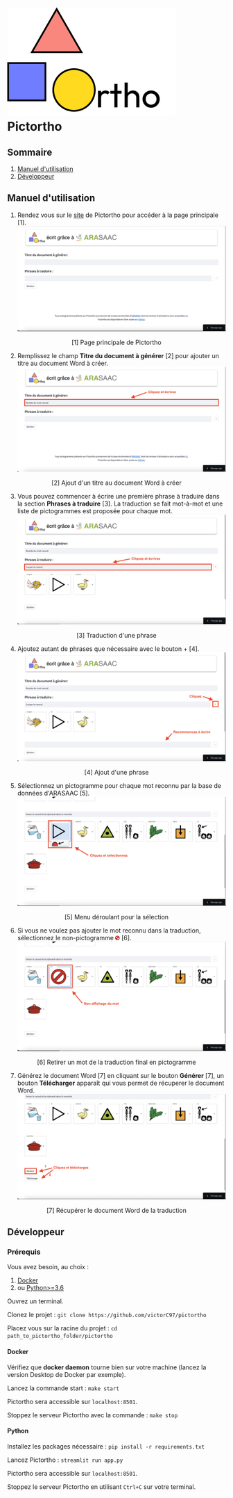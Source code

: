 # ![logo](./static/logo.svg) Pictortho

## Sommaire

1. [Manuel d'utilisation](#manuel-dutilisation)
2. [Développeur](#dveloppeur)

## Manuel d'utilisation

1. Rendez vous sur le [site](https://pictortho.streamlit.app) de Pictortho pour accéder à la page principale [1].
![homePage](./static/homePage.png)
<p align="center">[1] Page principale de Pictortho</p>

2. Remplissez le champ **Titre du document à générer** [2] pour ajouter un titre au document Word à créer.
![titleDoc](./static/titleDoc.png)
<p align="center">[2] Ajout d'un titre au document Word à créer</p>

3. Vous pouvez commencer à écrire une première phrase à traduire dans la section **Phrases à traduire** [3]. La traduction se fait mot-à-mot et une liste de pictogrammes est proposée pour chaque mot.
![sentence](./static/sentence.png)
<p align="center">[3] Traduction d'une phrase</p>

4. Ajoutez autant de phrases que nécessaire avec le bouton + [4].
![addSentence](./static/addSentence.png)
<p align="center">[4] Ajout d'une phrase</p>

5. Sélectionnez un pictogramme pour chaque mot reconnu par la base de données d'ARASAAC [5].
![select](./static/select.png)
<p align="center">[5] Menu déroulant pour la sélection</p>

6. Si vous ne voulez pas ajouter le mot reconnu dans la traduction, sélectionnez le non-pictogramme <img src="./static/nothing.png" alt="nothing" width="10"/> [6].
![nopicto](./static/stop.png)
<p align="center">[6] Retirer un mot de la traduction final en pictogramme</p>

7. Générez le document Word [7] en cliquant sur le bouton **Générer** [7], un bouton **Télécharger** apparaît qui vous permet de récuperer le document Word.
![dl](./static/dl.png)
<p align="center">[7] Récupérer le document Word de la traduction</p>

## Développeur

### Prérequis

Vous avez besoin, au choix :
1. [Docker](https://docs.docker.com/get-docker/)
2. ou [Python>=3.6](https://www.python.org/downloads/)

Ouvrez un terminal.

Clonez le projet : ````git clone https://github.com/victorC97/pictortho````

Placez vous sur la racine du projet : ````cd path_to_pictortho_folder/pictortho````

#### Docker

Vérifiez que **docker daemon** tourne bien sur votre machine (lancez la version Desktop de Docker par exemple).

Lancez la commande start : ````make start````

Pictortho sera accessible sur ````localhost:8501````.

Stoppez le serveur Pictortho avec la commande : ````make stop````

#### Python

Installez les packages nécessaire : ````pip install -r requirements.txt````

Lancez Pictortho : ````streamlit run app.py````

Pictortho sera accessible sur ````localhost:8501````.

Stoppez le serveur Pictortho en utilisant ````Ctrl+C```` sur votre terminal.